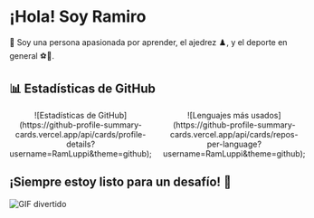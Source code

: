 # ¡Hola! Soy Ramiro

👋 Soy una persona apasionada por aprender, el ajedrez ♟️, y el deporte en general ⚽🏀.

## 📊 Estadísticas de GitHub

<div align="center" style="display: flex; justify-content: space-between;">
  <div style="flex: 1; margin-right: 10px;">
    ![Estadísticas de GitHub](https://github-profile-summary-cards.vercel.app/api/cards/profile-details?username=RamLuppi&theme=github);
  </div>
  <div style="flex: 1; margin-left: 10px;">
    ![Lenguajes más usados](https://github-profile-summary-cards.vercel.app/api/cards/repos-per-language?username=RamLuppi&theme=github);
  </div>
</div>

## ¡Siempre estoy listo para un desafío! 🚚
![GIF divertido](https://media.tenor.com/9AhA9h8JP6oAAAAM/cat-chess.gif)
